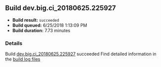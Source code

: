## Build dev.big.ci_20180625.225927
- **Build result:** `succeeded`
- **Build queued:** 6/25/2018 1:13:09 PM
- **Build duration:** 7.73 minutes
### Details
Build [dev.big.ci_20180625.225927](https://winappstudio.visualstudio.com/web/build.aspx?pcguid=a4ef43be-68ce-4195-a619-079b4d9834c2&builduri=vstfs%3a%2f%2f%2fBuild%2fBuild%2f25927) succeeded
Find detailed information in the [build log files](https://uwpctdiags.blob.core.windows.net/buildlogs/dev.big.ci_20180625.225927_logs.zip)

